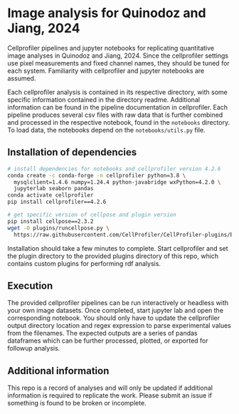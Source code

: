 # Image analysis for Quinodoz and Jiang, 2024

Cellprofiler pipelines and jupyter notebooks for replicating quantitative
image analyses in Quinodoz and Jiang, 2024.  Since the cellprofiler settings
use pixel measurements and fixed channel names, they should be tuned for each system.
Familiarity with cellprofiler and jupyter notebooks are assumed.

Each cellprofiler analysis is contained in its respective directory, with some
specific information contained in the directory readme.  Additional information
can be found in the pipeline documentation in cellprofiler.  Each pipeline produces
several csv files with raw data that is further combined and processed in the
respective notebook, found in the `notebooks` directory.  To load data, the
notebooks depend on the `notebooks/utils.py` file.

## Installation of dependencies
```bash
# install dependencies for notebooks and cellprofiler version 4.2.6
conda create -c conda-forge -n cellprofiler python=3.8 \
  mysqlclient=1.4.6 numpy=1.24.4 python-javabridge wxPython=4.2.0 \
  jupyterlab seaborn pandas
conda activate cellprofiler
pip install cellprofiler==4.2.6

# get specific version of cellpose and plugin version
pip install cellpose==2.3.2
wget -O plugins/runcellpose.py \
  https://raw.githubusercontent.com/CellProfiler/CellProfiler-plugins/b928c0bc980d953d74e1f4a1f39641495f6fdf57/active_plugins/runcellpose.py
```
Installation should take a few minutes to complete.
Start cellprofiler and set the plugin directory to the provided plugins directory
of this repo, which contains custom plugins for performing rdf analysis.

## Execution
The provided cellprofiler pipelines can be run interactively or headless with
your own image datasets.  Once completed, start jupyter lab and open the corresponding
notebook.  You should only have to update the cellprofiler output directory
location and regex expression to parse experimental values from the filenames.
The expected outputs are a series of pandas dataframes which can be further processed,
plotted, or exported for followup analysis.

## Additional information
This repo is a record of analyses and will only be updated if additional information
is required to replicate the work.  Please submit an issue if something is
found to be broken or incomplete.
